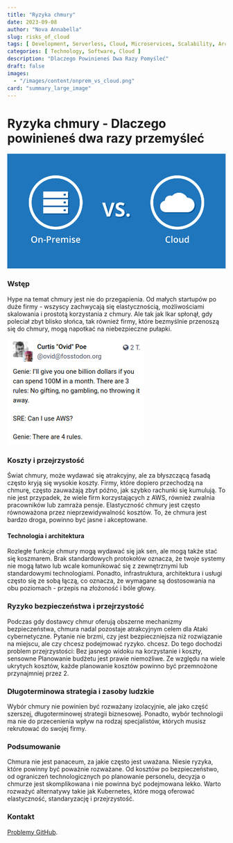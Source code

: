 ```yaml
---
title: "Ryzyka chmury"
date: 2023-09-08
author: "Nova Annabella"
slug: risks_of_cloud
tags: [ Development, Serverless, Cloud, Microservices, Scalability, Architecture, Infrastructure ]
categories: [ Technology, Software, Cloud ]
description: "Dlaczego Powinieneś Dwa Razy Pomyśleć"
draft: false
images:
  - "/images/content/onprem_vs_cloud.png"
card: "summary_large_image"
---
```



# Ryzyka chmury - Dlaczego powinieneś dwa razy przemyśleć

![aws_costs_twitter_1](/images/content/onprem_vs_cloud.png)

### Wstęp

Hype na temat chmury jest nie do przegapienia. Od małych startupów po duże firmy - wszyscy zachwycają się
elastycznością, możliwościami skalowania i prostotą korzystania z chmury. Ale tak jak Ikar spłonął,
gdy poleciał zbyt blisko słońca, tak również firmy, które bezmyślnie przenoszą się do chmury, mogą napotkać na niebezpieczne pułapki.

![aws_costs_twitter_1](/images/content/aws_costs_twitter_1.png)

### Koszty i przejrzystość

Świat chmury, może wydawać się atrakcyjny, ale za błyszczącą fasadą często kryją się wysokie koszty. Firmy, które
dopiero przechodzą na chmurę, często zauważają zbyt późno, jak szybko rachunki się kumulują. To nie jest przypadek, że
wiele firm korzystających z AWS, również zwalnia pracowników lub zamraża pensje. Elastyczność chmury jest często
równoważona przez nieprzewidywalność kosztów. To, że chmura jest bardzo droga, powinno być jasne i akceptowane.

#### Technologia i architektura

Rozległe funkcje chmury mogą wydawać się jak sen, ale mogą także stać się koszmarem. Brak standardowych protokołów oznacza, że twoje systemy nie mogą łatwo lub wcale komunikować się z zewnętrznymi lub standardowymi technologiami. Ponadto, infrastruktura, architektura i usługi często się ze sobą łączą, co oznacza, że wymagane są dostosowania na obu poziomach - przepis na złożoność i bóle głowy.

### Ryzyko bezpieczeństwa i przejrzystość

Podczas gdy dostawcy chmur oferują obszerne mechanizmy bezpieczeństwa, chmura nadal pozostaje atrakcyjnym celem dla
Ataki cybernetyczne. Pytanie nie brzmi, czy jest bezpieczniejsza niż rozwiązanie na miejscu, ale czy chcesz podejmować
ryzyko. chcesz. Do tego dochodzi problem przejrzystości: Bez jasnego widoku na korzystanie i koszty, sensowne Planowanie
budżetu jest prawie niemożliwe. Ze względu na wiele ukrytych kosztów, każde planowanie kosztów powinno być przemnożone
przynajmniej przez 2.

### Długoterminowa strategia i zasoby ludzkie

Wybór chmury nie powinien być rozważany izolacyjnie, ale jako część szerszej, długoterminowej strategii biznesowej.
Ponadto, wybór technologii ma nie do przecenienia wpływ na rodzaj specjalistów, których musisz rekrutować do swojej
firmy.

### Podsumowanie

Chmura nie jest panaceum, za jakie często jest uważana. Niesie ryzyka, które powinny być poważnie rozważane. Od kosztów
po bezpieczeństwo, od ograniczeń technologicznych po planowanie personelu, decyzja o chmurze jest skomplikowana i nie
powinna być podejmowana lekko. Warto rozważyć alternatywy takie jak Kubernetes, które mogą oferować elastyczność,
standaryzację i przejrzystość.

### Kontakt


[Problemy GitHub](https://github.com/NovaAnnabella/the_unspoken/issues/new/choose).
